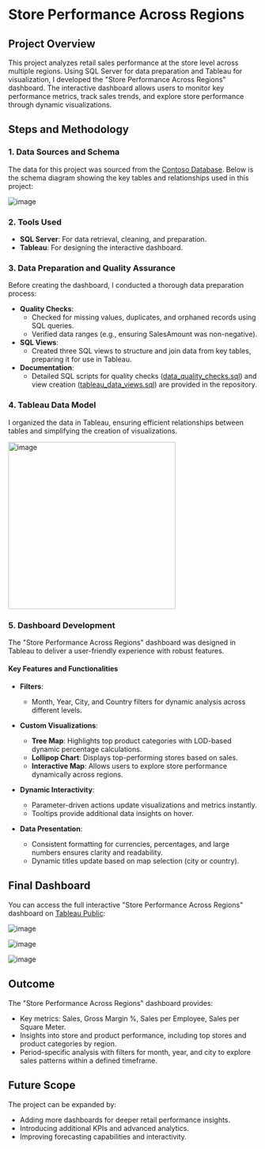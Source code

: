 # Store Performance Across Regions

## Project Overview
This project analyzes retail sales performance at the store level across multiple regions. Using SQL Server for data preparation and Tableau for visualization, I developed the "Store Performance Across Regions" dashboard. The interactive dashboard allows users to monitor key performance metrics, track sales trends, and explore store performance through dynamic visualizations.

## Steps and Methodology

### 1. Data Sources and Schema
The data for this project was sourced from the [Contoso Database](https://www.microsoft.com/en-us/download/details.aspx?id=18279). Below is the schema diagram showing the key tables and relationships used in this project:

![image](https://github.com/user-attachments/assets/a76a6898-ae13-4a8a-9e55-753da044b8b7)

### 2. Tools Used
- **SQL Server**: For data retrieval, cleaning, and preparation.
- **Tableau**: For designing the interactive dashboard.

### 3. Data Preparation and Quality Assurance
Before creating the dashboard, I conducted a thorough data preparation process:

- **Quality Checks**:
  - Checked for missing values, duplicates, and orphaned records using SQL queries.
  - Verified data ranges (e.g., ensuring SalesAmount was non-negative).
- **SQL Views**:
  - Created three SQL views to structure and join data from key tables, preparing it for use in Tableau.
- **Documentation**:
  - Detailed SQL scripts for quality checks ([data_quality_checks.sql](https://github.com/KMoscipan/Store-Performance/blob/main/data_quality_checks.sql)) and view creation ([tableau_data_views.sql](https://github.com/KMoscipan/Store-Performance/blob/main/tableau_data_views.sql)) are provided in the repository.

### 4. Tableau Data Model
I organized the data in Tableau, ensuring efficient relationships between tables and simplifying the creation of visualizations.

<img width="338" alt="image" src="https://github.com/user-attachments/assets/b52fe0db-eb3a-4eb6-bf64-e150edc88ac1" />

### 5. Dashboard Development
The "Store Performance Across Regions" dashboard was designed in Tableau to deliver a user-friendly experience with robust features.

#### Key Features and Functionalities

- **Filters**:  
  - Month, Year, City, and Country filters for dynamic analysis across different levels.

- **Custom Visualizations**:  
  - **Tree Map**: Highlights top product categories with LOD-based dynamic percentage calculations.  
  - **Lollipop Chart**: Displays top-performing stores based on sales.  
  - **Interactive Map**: Allows users to explore store performance dynamically across regions.

- **Dynamic Interactivity**:  
  - Parameter-driven actions update visualizations and metrics instantly.  
  - Tooltips provide additional data insights on hover.

- **Data Presentation**:  
  - Consistent formatting for currencies, percentages, and large numbers ensures clarity and readability.  
  - Dynamic titles update based on map selection (city or country).

## Final Dashboard
You can access the full interactive "Store Performance Across Regions" dashboard on [Tableau Public](https://public.tableau.com/app/profile/katarzyna.moscipan/viz/StorePerformanceAcrossRegions/Dashboard2):

![image](https://github.com/user-attachments/assets/b5be307c-49e7-4a39-92dc-2d6ca68302f7)

![image](https://github.com/user-attachments/assets/7356889c-58fe-470d-b6a2-4827191215e4)

![image](https://github.com/user-attachments/assets/387a4d2d-4c50-4858-8d5d-4ffa53f6db4c)

## Outcome
The "Store Performance Across Regions" dashboard provides:

- Key metrics: Sales, Gross Margin %, Sales per Employee, Sales per Square Meter.
- Insights into store and product performance, including top stores and product categories by region.
- Period-specific analysis with filters for month, year, and city to explore sales patterns within a defined timeframe.

## Future Scope
The project can be expanded by:
- Adding more dashboards for deeper retail performance insights.
- Introducing additional KPIs and advanced analytics.
- Improving forecasting capabilities and interactivity.
